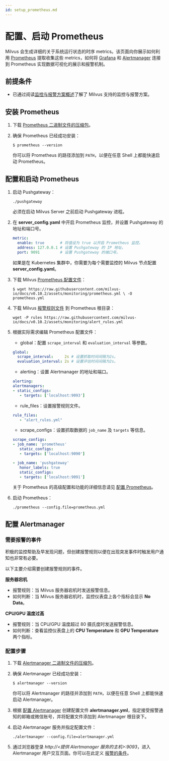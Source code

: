 ```yaml
---
id: setup_prometheus.md
---
```



# 配置、启动 Prometheus

Milvus 会生成详细的关于系统运行状态的时序 metrics。该页面向你展示如何利用 [Prometheus](https://prometheus.io/) 提取收集这些 metrics，如何将 [Grafana](https://grafana.com/) 和 [Alertmanager](https://prometheus.io/docs/alerting/alertmanager/) 连接到 Prometheus 实现数据可视化的展示和报警机制。

## 前提条件


- 已通过阅读[监控与报警方案概述](monitor.md)了解了 Milvus 支持的监控与报警方案。

## 安装 Prometheus

1. 下载 [Prometheus 二进制文件的压缩包](https://prometheus.io/download/)。

2. 确保 Prometheus 已经成功安装：

   ```shell
   $ prometheus --version
   ```

   <div class="alert note">
   你可以将 Prometheus 的路径添加到 <code>PATH</code>，以便在任意 Shell 上都能快速启动 Prometheus。
   </div>

## 配置和启动 Prometheus

1. 启动 Pushgateway：

    ```shell
    ./pushgateway
    ```

    <div class="alert warning">
    必须在启动 Milvus Server 之前启动 Pushgateway 进程。
    </div>
    
2. 在 **server_config.yaml** 中开启 Prometheus 监控，并设置 Pushgateway 的地址和端口号。

    ```yaml
    metric:
      enable: true       # 将值设为 true 以开启 Prometheus 监控。
      address: 127.0.0.1 # 设置 Pushgateway 的 IP 地址。
      port: 9091         # 设置 Pushgateway 的端口号。
    ```

    <div class="alert note">
    如果是在 Kubernetes 集群中，你需要为每个需要监控的 Milvus 节点配置 <b>server_config.yaml</b>。
    </div>

3. 下载 Milvus [Prometheus 配置文件](https://github.com/milvus-io/docs/blob/v0.10.2/assets/monitoring/prometheus.yml)：

   ```shell
   $ wget https://raw.githubusercontent.com/milvus-io/docs/v0.10.2/assets/monitoring/prometheus.yml \ -O prometheus.yml
   ```

4. 下载 Milvus [报警规则文件](https://github.com/milvus-io/docs/blob/v0.10.2/assets/monitoring/alert_rules.yml) 到  Prometheus 根目录：

   ```shell
   wget -P rules https://raw.githubusercontent.com/milvus-io/docs/v0.10.2/assets/monitoring/alert_rules.yml
   ```

5. 根据实际需求编辑 Prometheus 配置文件：

   - global：配置 `scrape_interval` 和 `evaluation_interval` 等参数。

   ```yaml
   global:
     scrape_interval:     2s # 设置抓取时间间隔为2s。
     evaluation_interval: 2s # 设置评估时间间隔为2s。
   ```

   - alerting：设置 Alertmanager 的地址和端口。

   ```yaml
   alerting:
   alertmanagers:
   - static_configs:
      - targets: ['localhost:9093']
   ```

   - rule_files：设置报警规则文件。

   ```yaml
   rule_files:
      - "alert_rules.yml"
   ```

   - scrape_configs：设置抓取数据的 `job_name` 及 `targets` 等信息。

   ```yaml
   scrape_configs:
   - job_name: 'prometheus'
      static_configs:
      - targets: ['localhost:9090']

   - job_name: 'pushgateway'
      honor_labels: true
      static_configs:
      - targets: ['localhost:9091']
   ```

   <div class="alert note">
    关于 Prometheus 的高级配置和功能的详细信息请见 <a href="https://prometheus.io/docs/prometheus/latest/configuration/configuration/">配置 Prometheus</a>。
   </div>
   
6. 启动 Prometheus：

    ```shell
    ./prometheus --config.file=prometheus.yml
    ```

## 配置 Alertmanager

### 需要报警的事件

积极的监控帮助及早发现问题，但创建报警规则以便在出现突发事件时触发用户通知也非常有必要。

以下主要介绍需要创建报警规则的事件。

**服务器宕机**

- 报警规则：当 Milvus 服务器宕机时发送报警信息。
- 如何判断：当 Milvus 服务器宕机时，监控仪表盘上各个指标会显示 **No Data**。

**CPU/GPU 温度过高**

- 报警规则：当 CPU/GPU 温度超过 80 摄氏度时发送报警信息。
- 如何判断：查看监控仪表盘上的 **CPU Temperature** 和  **GPU Temperature** 两个指标。

### 配置步骤

1. 下载 [Alertmanager 二进制文件的压缩包](https://prometheus.io/download/#alertmanager)。

2. 确保 Alertmanager 已经成功安装：

   ```shell
   $ alertmanager --version
   ```

   <div class="alert note">
   你可以将 Alertmanager 的路径并添加到 <code>PATH</code>，以便在任意 Shell 上都能快速启动 Alertmanager。
   </div>

3. 根据 [配置 Alertmanager](https://prometheus.io/docs/alerting/configuration/) 创建配置文件 **alertmanager.yml**，指定接受报警通知的邮箱或微信账号，并将配置文件添加到 Alertmanager 根目录下。

4. 启动 Alertmanager 服务并指定配置文件：

    ```shell
    ./alertmanager --config.file=alertmanager.yml
    ```

5. 通过浏览器登录 *http://<提供 Alertmanager 服务的主机>:9093*，进入 Alertmanager 用户交互页面。你可以在此定义 [报警的条件](https://prometheus.io/docs/alerting/alertmanager/#silences)。

